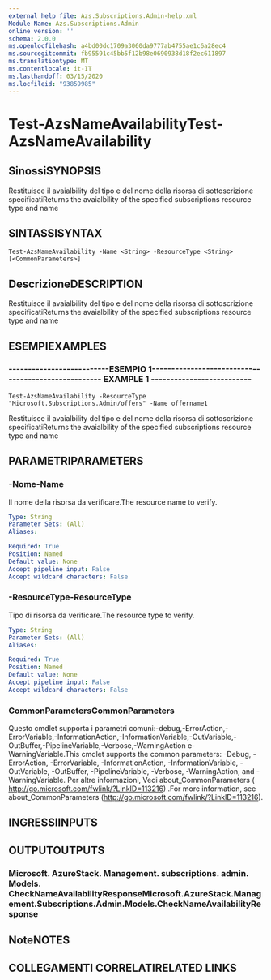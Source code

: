 ```yaml
---
external help file: Azs.Subscriptions.Admin-help.xml
Module Name: Azs.Subscriptions.Admin
online version: ''
schema: 2.0.0
ms.openlocfilehash: a4bd00dc1709a3060da9777ab4755ae1c6a28ec4
ms.sourcegitcommit: fb95591c45bb5f12b98e0690938d18f2ec611897
ms.translationtype: MT
ms.contentlocale: it-IT
ms.lasthandoff: 03/15/2020
ms.locfileid: "93859985"
---
```

# <span data-ttu-id="9d44b-101">Test-AzsNameAvailability</span><span class="sxs-lookup"><span data-stu-id="9d44b-101">Test-AzsNameAvailability</span></span>

## <span data-ttu-id="9d44b-102">Sinossi</span><span class="sxs-lookup"><span data-stu-id="9d44b-102">SYNOPSIS</span></span>
<span data-ttu-id="9d44b-103">Restituisce il avaialbility del tipo e del nome della risorsa di sottoscrizione specificati</span><span class="sxs-lookup"><span data-stu-id="9d44b-103">Returns the avaialbility of the specified subscriptions resource type and name</span></span>

## <span data-ttu-id="9d44b-104">SINTASSI</span><span class="sxs-lookup"><span data-stu-id="9d44b-104">SYNTAX</span></span>

```
Test-AzsNameAvailability -Name <String> -ResourceType <String> [<CommonParameters>]
```

## <span data-ttu-id="9d44b-105">Descrizione</span><span class="sxs-lookup"><span data-stu-id="9d44b-105">DESCRIPTION</span></span>
<span data-ttu-id="9d44b-106">Restituisce il avaialbility del tipo e del nome della risorsa di sottoscrizione specificati</span><span class="sxs-lookup"><span data-stu-id="9d44b-106">Returns the avaialbility of the specified subscriptions resource type and name</span></span>

## <span data-ttu-id="9d44b-107">ESEMPI</span><span class="sxs-lookup"><span data-stu-id="9d44b-107">EXAMPLES</span></span>

### <span data-ttu-id="9d44b-108">--------------------------ESEMPIO 1--------------------------</span><span class="sxs-lookup"><span data-stu-id="9d44b-108">-------------------------- EXAMPLE 1 --------------------------</span></span>
```
Test-AzsNameAvailability -ResourceType "Microsoft.Subscriptions.Admin/offers" -Name offername1
```

<span data-ttu-id="9d44b-109">Restituisce il avaialbility del tipo e del nome della risorsa di sottoscrizione specificati</span><span class="sxs-lookup"><span data-stu-id="9d44b-109">Returns the avaialbility of the specified subscriptions resource type and name</span></span>

## <span data-ttu-id="9d44b-110">PARAMETRI</span><span class="sxs-lookup"><span data-stu-id="9d44b-110">PARAMETERS</span></span>

### <span data-ttu-id="9d44b-111">-Nome</span><span class="sxs-lookup"><span data-stu-id="9d44b-111">-Name</span></span>
<span data-ttu-id="9d44b-112">Il nome della risorsa da verificare.</span><span class="sxs-lookup"><span data-stu-id="9d44b-112">The resource name to verify.</span></span>

```yaml
Type: String
Parameter Sets: (All)
Aliases: 

Required: True
Position: Named
Default value: None
Accept pipeline input: False
Accept wildcard characters: False
```

### <span data-ttu-id="9d44b-113">-ResourceType</span><span class="sxs-lookup"><span data-stu-id="9d44b-113">-ResourceType</span></span>
<span data-ttu-id="9d44b-114">Tipo di risorsa da verificare.</span><span class="sxs-lookup"><span data-stu-id="9d44b-114">The resource type to verify.</span></span>

```yaml
Type: String
Parameter Sets: (All)
Aliases: 

Required: True
Position: Named
Default value: None
Accept pipeline input: False
Accept wildcard characters: False
```

### <span data-ttu-id="9d44b-115">CommonParameters</span><span class="sxs-lookup"><span data-stu-id="9d44b-115">CommonParameters</span></span>
<span data-ttu-id="9d44b-116">Questo cmdlet supporta i parametri comuni:-debug,-ErrorAction,-ErrorVariable,-InformationAction,-InformationVariable,-OutVariable,-OutBuffer,-PipelineVariable,-Verbose,-WarningAction e-WarningVariable.</span><span class="sxs-lookup"><span data-stu-id="9d44b-116">This cmdlet supports the common parameters: -Debug, -ErrorAction, -ErrorVariable, -InformationAction, -InformationVariable, -OutVariable, -OutBuffer, -PipelineVariable, -Verbose, -WarningAction, and -WarningVariable.</span></span> <span data-ttu-id="9d44b-117">Per altre informazioni, Vedi about_CommonParameters ( http://go.microsoft.com/fwlink/?LinkID=113216) .</span><span class="sxs-lookup"><span data-stu-id="9d44b-117">For more information, see about_CommonParameters (http://go.microsoft.com/fwlink/?LinkID=113216).</span></span>

## <span data-ttu-id="9d44b-118">INGRESSI</span><span class="sxs-lookup"><span data-stu-id="9d44b-118">INPUTS</span></span>

## <span data-ttu-id="9d44b-119">OUTPUT</span><span class="sxs-lookup"><span data-stu-id="9d44b-119">OUTPUTS</span></span>

### <span data-ttu-id="9d44b-120">Microsoft. AzureStack. Management. subscriptions. admin. Models. CheckNameAvailabilityResponse</span><span class="sxs-lookup"><span data-stu-id="9d44b-120">Microsoft.AzureStack.Management.Subscriptions.Admin.Models.CheckNameAvailabilityResponse</span></span>

## <span data-ttu-id="9d44b-121">Note</span><span class="sxs-lookup"><span data-stu-id="9d44b-121">NOTES</span></span>

## <span data-ttu-id="9d44b-122">COLLEGAMENTI CORRELATI</span><span class="sxs-lookup"><span data-stu-id="9d44b-122">RELATED LINKS</span></span>

